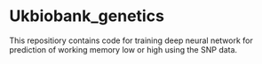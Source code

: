 # Ukbiobank_genetics
This repositiory contains code for training deep neural network for prediction of working memory low or high using the SNP data.
